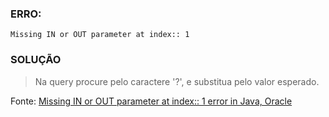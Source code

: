### ERRO:

```
Missing IN or OUT parameter at index:: 1
```

### SOLUÇÃO
> Na query procure pelo caractere '?', e substitua pelo valor esperado.


Fonte:
[Missing IN or OUT parameter at index:: 1 error in Java, Oracle](https://stackoverflow.com/questions/27342697/missing-in-or-out-parameter-at-index-1-error-in-java-oracle)
